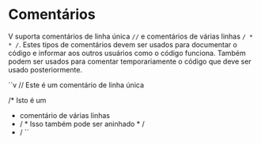 # Comentários

V suporta comentários de linha única `//` e comentários de várias linhas `/ * * /`.
Estes tipos de comentários devem ser usados para documentar o código e informar aos outros usuários como o código funciona.
Também podem ser usados para comentar temporariamente o código que deve ser usado posteriormente.

``v
// Este é um comentário de linha única

/* Isto é um
* comentário de várias linhas
* / * Isso também pode ser aninhado * /
* /
``
